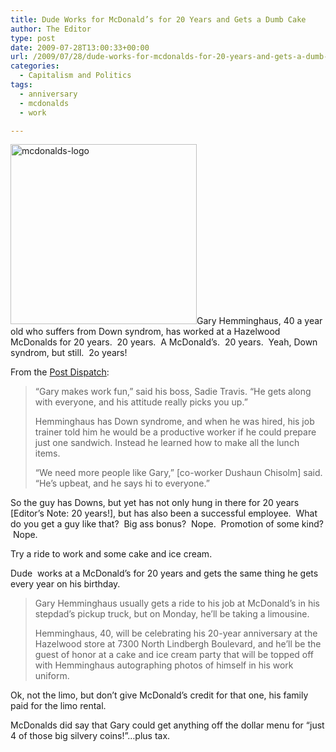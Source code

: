 ```yaml
---
title: Dude Works for McDonald’s for 20 Years and Gets a Dumb Cake
author: The Editor
type: post
date: 2009-07-28T13:00:33+00:00
url: /2009/07/28/dude-works-for-mcdonalds-for-20-years-and-gets-a-dumb-cake/
categories:
  - Capitalism and Politics
tags:
  - anniversary
  - mcdonalds
  - work

---
```

[<img class="alignright size-full wp-image-1111" title="mcdonalds-logo" src="http://punchingkitty.com/wp-content/uploads/2009/07/mcdonalds-logo.jpg" alt="mcdonalds-logo" width="298" height="288" />][1]Gary Hemminghaus, 40 a year old who suffers from Down syndrom, has worked at a Hazelwood McDonalds for 20 years.  20 years.  A McDonald&#8217;s.  20 years.  Yeah, Down syndrom, but still.  2o years!

From the [Post Dispatch][2]:

> &#8220;Gary makes work fun,&#8221; said his boss, Sadie Travis. &#8220;He gets along with everyone, and his attitude really picks you up.&#8221;
> 
> Hemminghaus has Down syndrome, and when he was hired, his job trainer told him he would be a productive worker if he could prepare just one sandwich. Instead he learned how to make all the lunch items.
> 
> &#8220;We need more people like Gary,&#8221; [co-worker Dushaun Chisolm] said. &#8220;He&#8217;s upbeat, and he says hi to everyone.&#8221;

So the guy has Downs, but yet has not only hung in there for 20 years [Editor&#8217;s Note: 20 years!], but has also been a successful employee.  What do you get a guy like that?  Big ass bonus?  Nope.  Promotion of some kind?  Nope.

Try a ride to work and some cake and ice cream.

Dude  works at a McDonald&#8217;s for 20 years and gets the same thing he gets every year on his birthday.

> Gary Hemminghaus usually gets a ride to his job at McDonald&#8217;s in his stepdad&#8217;s pickup truck, but on Monday, he&#8217;ll be taking a limousine.
> 
> Hemminghaus, 40, will be celebrating his 20-year anniversary at the Hazelwood store at 7300 North Lindbergh Boulevard, and he&#8217;ll be the guest of honor at a cake and ice cream party that will be topped off with Hemminghaus autographing photos of himself in his work uniform.

Ok, not the limo, but don&#8217;t give McDonald&#8217;s credit for that one, his family paid for the limo rental.

McDonalds did say that Gary could get anything off the dollar menu for &#8220;just 4 of those big silvery coins!&#8221;&#8230;plus tax.

 [1]: http://punchingkitty.com/wp-content/uploads/2009/07/mcdonalds-logo.jpg
 [2]: http://www.stltoday.com/stltoday/news/columnists.nsf/susanweich/story/55162A91F9BA54A9862575F400502327?OpenDocument